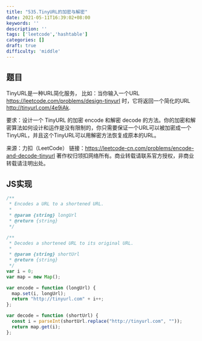 ```yaml
---
title: "535.TinyURL的加密与解密"
date: 2021-05-11T16:39:02+08:00
keywords: ''
description: ''
tags: ['leetcode','hashtable']
categories: []
draft: true
difficulty: 'middle'
---
```


## 题目

TinyURL是一种URL简化服务， 比如：当你输入一个URL https://leetcode.com/problems/design-tinyurl 时，它将返回一个简化的URL http://tinyurl.com/4e9iAk.

要求：设计一个 TinyURL 的加密 encode 和解密 decode 的方法。你的加密和解密算法如何设计和运作是没有限制的，你只需要保证一个URL可以被加密成一个TinyURL，并且这个TinyURL可以用解密方法恢复成原本的URL。

来源：力扣（LeetCode）
链接：https://leetcode-cn.com/problems/encode-and-decode-tinyurl
著作权归领扣网络所有。商业转载请联系官方授权，非商业转载请注明出处。


## JS实现

```javascript
/**
 * Encodes a URL to a shortened URL.
 *
 * @param {string} longUrl
 * @return {string}
 */

/**
 * Decodes a shortened URL to its original URL.
 *
 * @param {string} shortUrl
 * @return {string}
 */
var i = 0;
var map = new Map();

var encode = function (longUrl) {
  map.set(i, longUrl);
  return "http://tinyurl.com" + i++;
};

var decode = function (shortUrl) {
  const i = parseInt(shortUrl.replace("http://tinyurl.com", ""));
  return map.get(i);
};
```
